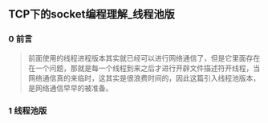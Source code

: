 ## TCP下的socket编程理解_线程池版 
### 0 前言
> 前面使用的线程进程版本其实就已经可以进行网络通信了，但是它里面存在在一个问题，那就是每一个线程到来之后才进行开辟文件描述符开线程，当网络通信真的来临时，这其实是很浪费时间的，因此这篇引入线程池版本，是网络通信早早的被准备。
### 1 线程池版
